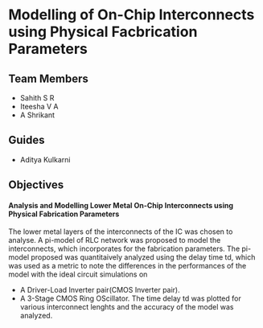 # Modelling of On-Chip Interconnects using Physical Facbrication Parameters
## Team Members

* Sahith S R
* Iteesha V A
* A Shrikant

## Guides
* Aditya Kulkarni

## Objectives

#### Analysis and Modelling Lower Metal On-Chip Interconnects using Physical Fabrication Parameters

The lower metal layers of the interconnects of the IC was chosen to analyse. A pi-model of RLC network was proposed to model the interconnects, which incorporates
for the fabrication parameters. The pi-model proposed was quantitaively analyzed using the delay time td, which was used as a metric to note the differences in the performances
of the model with the ideal circuit simulations on
* A Driver-Load Inverter pair(CMOS Inverter pair).
* A 3-Stage CMOS Ring OScillator.
The time delay td was plotted for various interconnect lenghts and the accuracy of the model was analyzed. 
